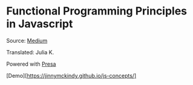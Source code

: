 # Functional Programming Principles in Javascript

Source: [Medium](https://medium.freecodecamp.org/functional-programming-principles-in-javascript-1b8fc6c3563f)

Translated: Julia K.

Powered with [Presa ](https://github.com/molefrog/presa)

[Demo][https://jinnymckindy.github.io/js-concepts/]

